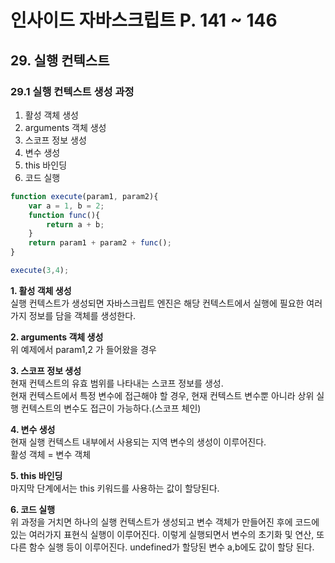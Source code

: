 # 인사이드 자바스크립트 P. 141 ~ 146

## 29. 실행 컨텍스트 

### 29.1 실행 컨텍스트 생성 과정
1. 활성 객체 생성
2. arguments 객체 생성
3. 스코프 정보 생성
4. 변수 생성
5. this 바인딩
6. 코드 실행

```js
function execute(param1, param2){
    var a = 1, b = 2;
    function func(){
        return a + b;
    }
    return param1 + param2 + func();
}

execute(3,4);
```

__1. 활성 객체 생성__ <br />
실행 컨텍스트가 생성되면 자바스크립트 엔진은 해당 컨텍스트에서 실행에 필요한 여러가지 정보를 담을 객체를 생성한다.

__2. arguments 객체 생성__ <br />
위 예제에서 param1,2 가 들어왔을 경우

__3. 스코프 정보 생성__ <br />
현재 컨텍스트의 유효 범위를 나타내는 스코프 정보를 생성. <br />
현재 컨텍스트에서 특정 변수에 접근해야 할 경우, 현재 컨텍스트 변수뿐 아니라 상위 실행 컨텍스트의 변수도 접근이 가능하다.(스코프 체인)

__4. 변수 생성__ <br />
현재 실행 컨텍스트 내부에서 사용되는 지역 변수의 생성이 이루어진다.<br /> 활성 객체 = 변수 객체

__5. this 바인딩__ <br />
마지막 단계에서는 this 키워드를 사용하는 값이 할당된다.

__6. 코드 실행__ <br />
위 과정을 거치면 하나의 실행 컨텍스트가 생성되고 변수 객체가 만들어진 후에 코드에 있는 여러가지 표현식 실행이 이루어진다. 이렇게 실행되면서 변수의 초기화 및 연산, 또 다른 함수 실행 등이 이루어진다. undefined가 할당된 변수 a,b에도 값이 할당 된다.